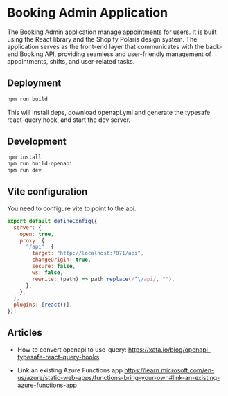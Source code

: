 # Booking Admin Application

The Booking Admin application manage appointments for users. It is built using the React library and the Shopify Polaris design system. The application serves as the front-end layer that communicates with the back-end Booking API, providing seamless and user-friendly management of appointments, shifts, and user-related tasks.

## Deployment

```js
npm run build
```

This will install deps, download openapi.yml and generate the typesafe react-query hook, and start the dev server.

## Development

```js
npm install
npm run build-openapi
npm run dev
```

## Vite configuration

You need to configure vite to point to the api.

```js
export default defineConfig({
  server: {
    open: true,
    proxy: {
      "/api": {
        target: "http://localhost:7071/api",
        changeOrigin: true,
        secure: false,
        ws: false,
        rewrite: (path) => path.replace(/^\/api/, ""),
      },
    },
  },
  plugins: [react()],
});
```

## Articles

- How to convert openapi to use-query:
  https://xata.io/blog/openapi-typesafe-react-query-hooks

- Link an existing Azure Functions app
  https://learn.microsoft.com/en-us/azure/static-web-apps/functions-bring-your-own#link-an-existing-azure-functions-app
